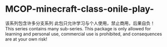 # MCOP-minecraft-class-onile-play-
该系列包含许多分支系列
此包只允许学习与个人使用，禁止商用，后果自负！
This series contains many sub-series. This package is only allowed for learning and personal use, commercial use is prohibited, and consequences are at your own risk!
